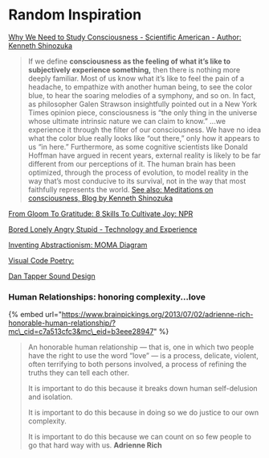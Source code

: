 # Random Inspiration

[Why We Need to Study Consciousness - Scientific American - Author: Kenneth Shinozuka](https://blogs.scientificamerican.com/observations/why-we-need-to-study-consciousness/)

> If we define **consciousness as the feeling of what it’s like to subjectively experience something,** then there is nothing more deeply familiar. Most of us know what it’s like to feel the pain of a headache, to empathize with another human being, to see the color blue, to hear the soaring melodies of a symphony, and so on. In fact, as philosopher Galen Strawson insightfully pointed out in a New York Times opinion piece, consciousness is “the only thing in the universe whose ultimate intrinsic nature we can claim to know.” ...we experience it through the filter of our consciousness. We have no idea what the color blue really looks like “out there,” only how it appears to us “in here.” Furthermore, as some cognitive scientists like Donald Hoffman have argued in recent years, external reality is likely to be far different from our perceptions of it. The human brain has been optimized, through the process of evolution, to model reality in the way that’s most conducive to its survival, not in the way that most faithfully represents the world. [See also: Meditations on consciousness, Blog by Kenneth Shinozuka](https://blankhorizons.com/)

[From Gloom To Gratitude: 8 Skills To Cultivate Joy: NPR](https://www.npr.org/sections/health-shots/2019/05/05/719780061/from-gloom-to-gratitude-8-skills-to-cultivate-joy)

[ Bored Lonely Angry Stupid - Technology and Experience](https://www.vox.com/recode/2019/5/2/18510958/social-media-addiction-boredom-loneliness-society-technology-smart-phones)

[Inventing Abstractionism: MOMA Diagram](https://hyperallergic.com/57599/amazing-new-graph-drawing-charts-the-invention-of-abstraction/)

[Visual Code Poetry: ](https://visualcodepoems.tumblr.com/archive)

[Dan Tapper Sound Design ](https://dantappersounddesign.com/)

### Human Relationships: honoring complexity...love

{% embed url="https://www.brainpickings.org/2013/07/02/adrienne-rich-honorable-human-relationship/?mc\_cid=c7a513cfc3&mc\_eid=b3eee28947" %}

> An honorable human relationship — that is, one in which two people have the right to use the word “love” — is a process, delicate, violent, often terrifying to both persons involved, a process of refining the truths they can tell each other.
>
> It is important to do this because it breaks down human self-delusion and isolation.
>
> It is important to do this because in doing so we do justice to our own complexity.
>
> It is important to do this because we can count on so few people to go that hard way with us.  **Adrienne Rich**



